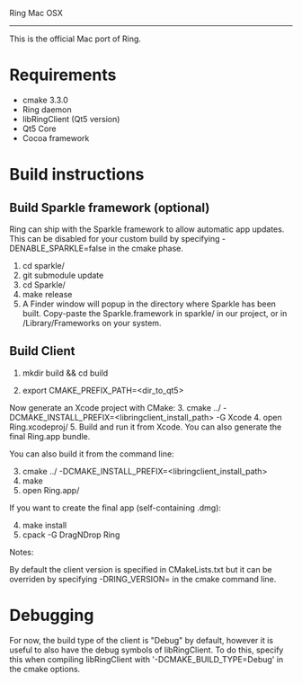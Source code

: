 Ring Mac OSX
**********

This is the official Mac port of Ring.

Requirements
=============

- cmake 3.3.0
- Ring daemon
- libRingClient (Qt5 version)
- Qt5 Core
- Cocoa framework

Build instructions
==================

Build Sparkle framework (optional)
----------------------------------
Ring can ship with the Sparkle framework to allow automatic app updates.
This can be disabled for your custom build by specifying -DENABLE_SPARKLE=false
in the cmake phase.

1. cd sparkle/
2. git submodule update
3. cd Sparkle/
4. make release
5. A Finder window will popup in the directory where Sparkle has been built.
Copy-paste the Sparkle.framework in sparkle/ in our project, or in
/Library/Frameworks on your system.

Build Client
------------

1. mkdir build && cd build

2. export CMAKE_PREFIX_PATH=<dir_to_qt5>

Now generate an Xcode project with CMake:
3. cmake ../ -DCMAKE_INSTALL_PREFIX=<libringclient_install_path> -G Xcode
4. open Ring.xcodeproj/
5. Build and run it from Xcode. You can also generate the final Ring.app bundle.

You can also build it from the command line:

3. cmake ../ -DCMAKE_INSTALL_PREFIX=<libringclient_install_path>
4. make
5. open Ring.app/

If you want to create the final app (self-containing .dmg):

4. make install
5. cpack -G DragNDrop Ring

Notes:

By default the client version is specified in CMakeLists.txt but it can be
overriden by specifying -DRING_VERSION=<num> in the cmake command line.

Debugging
==================

For now, the build type of the client is "Debug" by default, however it is
useful to also have the debug symbols of libRingClient. To do this, specify this
when compiling libRingClient with '-DCMAKE_BUILD_TYPE=Debug' in the cmake
options.
